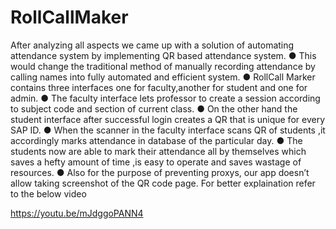 # RollCallMaker
After analyzing all aspects we came up with a solution of automating attendance system by
implementing QR based attendance system.
● This would change the traditional method of manually recording attendance by calling names into fully
automated and efficient system.
● RollCall Marker contains three interfaces one for faculty,another for student and one for admin.
● The faculty interface lets professor to create a session according to subject code and section of current
class.
● On the other hand the student interface after successful login creates a QR that is unique for every SAP
ID.
● When the scanner in the faculty interface scans QR of students ,it accordingly marks attendance in
database of the particular day.
● The students now are able to mark their attendance all by themselves which saves a hefty amount of
time ,is easy to operate and saves wastage of resources.
● Also for the purpose of preventing proxys, our app doesn’t allow taking screenshot of the QR code page.
For better explaination refer to the below video

https://youtu.be/mJdggoPANN4
